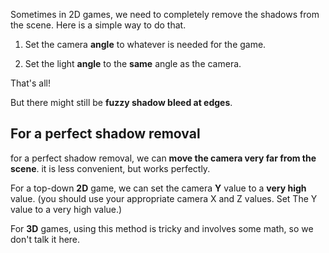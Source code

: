 Sometimes in 2D games, we need to completely remove the shadows from the scene. Here is a simple way to do that.

1. Set the camera **angle** to          whatever is needed for the       game.

2. Set the light **angle** to the    **same** angle as the camera.

That's all!

But there might still be **fuzzy shadow bleed at edges**.


## For a perfect shadow removal

for a perfect shadow removal, we can **move the camera very far from the scene**. it is less convenient, but works perfectly.

For a top-down **2D** game, we can set the camera **Y** value to a **very high** value.
(you should use your appropriate camera X and Z values. Set The Y value to a very high value.)

For **3D** games, using this method is tricky and involves some math, so we don't talk it here.